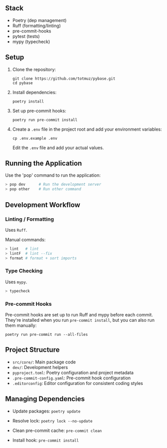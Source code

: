 ## Stack

- Poetry (dep management)
- Ruff (formatting/linting)
- pre-commit-hooks
- pytest (tests)
- mypy (typecheck)

## Setup

1. Clone the repository:
   ```
   git clone https://github.com/totmuz/pybase.git
   cd pybase
   ```

2. Install dependencies:
   ```
   poetry install
   ```

3. Set up pre-commit hooks:
   ```
   poetry run pre-commit install
   ```

4. Create a `.env` file in the project root and add your environment variables:
   ```
   cp .env.example .env
   ```
   Edit the `.env` file and add your actual values.

## Running the Application

Use the 'pop' command to run the application:

```sh
> pop dev      # Run the development server
> pop other    # Run other command
```

## Development Workflow

### Linting / Formatting

Uses `Ruff`.

Manual commands:
```sh
> lint   # lint
> lintF  # lint --fix
> format # format + sort imports
```

### Type Checking

Uses `mypy`.

```sh
> typecheck
```

### Pre-commit Hooks

Pre-commit hooks are set up to run Ruff and mypy before each commit. They're installed when you run `pre-commit install`, but you can also run them manually:

```
poetry run pre-commit run --all-files
```

## Project Structure

- `src/core/`: Main package code
- `dev/`: Development helpers
- `pyproject.toml`: Poetry configuration and project metadata
- `.pre-commit-config.yaml`: Pre-commit hook configuration
- `.editorconfig`: Editor configuration for consistent coding styles

## Managing Dependencies

- Update packages: `poetry update`
- Resolve lock: `poetry lock --no-update`

- Clean pre-commit cache: `pre-commit clean`
- Install hook: `pre-commit install`
